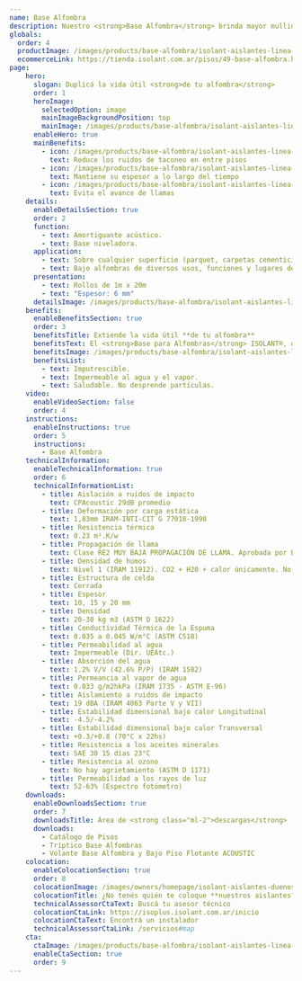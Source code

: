 ```yaml
---
name: Base Alfombra
description: Nuestro <strong>Base Alfombra</strong> brinda mayor mullidez logrando un mayor confort al andar. Además reduce ampliamente el desgaste para su alfombra, ya que desancla la carpeta de la misma evitando esfuerzos de rosamiento. Está compuesto por una espuma Isolant bicolor de mayor densidad con retardante de llamas. Todo esto duplica la vida útil de la alfombra.<br /><br />Además toma pequeños desniveles de la carpeta de terminación, logrando una terminación plana y estética sin "globos".
globals:
  order: 4
  productImage: /images/products/base-alfombra/isolant-aislantes-linea-pisos-base-alfombra-imagen-rollo.png
  ecommerceLink: https://tienda.isolant.com.ar/pisos/49-base-alfombra.html
page:
    hero:
      slogan: Duplicá la vida útil <strong>de tu alfombra</strong>
      order: 1
      heroImage:
        selectedOption: image
        mainImageBackgroundPosition: top
        mainImage: /images/products/base-alfombra/isolant-aislantes-linea-pisos-base-alfombra-imagen-fondo.jpg
      enableHero: true
      mainBenefits:
        - icon: /images/products/base-alfombra/isolant-aislantes-linea-pisos-base-alfombra-beneficio-1.svg
          text: Reduce los ruidos de taconeo en entre pisos
        - icon: /images/products/base-alfombra/isolant-aislantes-linea-pisos-base-alfombra-beneficio-2.svg
          text: Mantiene su espesor a lo largo del tiempo
        - icon: /images/products/base-alfombra/isolant-aislantes-linea-pisos-base-alfombra-beneficio-3.svg
          text: Evita el avance de llamas
    details:
      enableDetailsSection: true
      order: 2
      function:
        - text: Amortiguante acústico.
        - text: Base niveladora.
      application:
        - text: Sobre cualquier superficie (parquet, carpetas cementicias, mosaicos, etc.).
        - text: Bajo alfombras de diversos usos, funciones y lugares de bajo tránsito.
      presentation:
        - text: Rollos de 1m x 20m
        - text: "Espesor: 6 mm"
      detailsImage: /images/products/base-alfombra/isolant-aislantes-linea-pisos-base-alfombra-imagen-detalle.jpg
    benefits:
      enableBenefitsSection: true
      order: 3
      benefitsTitle: Extiende la vida útil **de tu alfombra**
      benefitsText: El <strong>Base para Alfombras</strong> ISOLANT®, de 6 mm de espesor, prolonga la vida útil de su alfombra, brinda un mayor confort al andar y es un excelente aislante acústico de ruidos de impacto.<br /><br />Es un producto higiénico, resistente, impermeable, flexible, elástico y de máxima vida útil.
      benefitsImage: /images/products/base-alfombra/isolant-aislantes-linea-pisos-base-alfombra-beneficio-exclusivo.jpg
      benefitsList:
        - text: Imputrescible.
        - text: Impermeable al agua y el vapor.
        - text: Saludable. No desprende partículas.
    video:
      enableVideoSection: false
      order: 4
    instructions:
      enableInstructions: true
      order: 5
      instructions:
        - Base Alfombra
    technicalInformation:
      enableTechnicalInformation: true
      order: 6
      technicalInformationList:
        - title: Aislación a ruidos de impacto
          text: CPAcoustic 29dB promedio
        - title: Deformación por carga estática
          text: 1,83mm IRAM-INTI-CIT G 77018-1998
        - title: Resistencia térmica
          text: 0.23 m².K/w
        - title: Propagación de llama
          text: Clase RE2 MUY BAJA PROPAGACIÓN DE LLAMA. Aprobada por Bomberos Argentina.
        - title: Densidad de humos
          text: Nivel 1 (IRAM 11912). CO2 + H20 + calor únicamente. No desprende gases envenenantes.
        - title: Estructura de celda
          text: Cerrada
        - title: Espesor
          text: 10, 15 y 20 mm
        - title: Densidad
          text: 20-30 kg m3 (ASTM D 1622)
        - title: Conductividad Térmica de la Espuma
          text: 0.035 a 0.045 W/m°C (ASTM C518)
        - title: Permeabilidad al agua
          text: Impermeable (Dir. UEAtc.)
        - title: Absorción del agua
          text: 1.2% V/V (42.6% P/P) (IRAM 1582)
        - title: Permeancia al vapor de agua
          text: 0.033 g/m2hkPa (IRAM 1735 - ASTM E-96)
        - title: Aislamiento a ruidos de impacto
          text: 19 dBA (IRAM 4063 Parte V y VII)
        - title: Estabilidad dimensional bajo calor Longitudinal
          text: -4.5/-4.2%
        - title: Estabilidad dimensional bajo calor Transversal
          text: +0.3/+0.8 (70°C x 22hs)
        - title: Resistencia a los aceites minerales
          text: SAE 30 15 días 23°C
        - title: Resistencia al ozono
          text: No hay agrietamiento (ASTM D 1171)
        - title: Permeabilidad a los rayos de luz
          text: 52-63% (Espectro fotómetro)
    downloads:
      enableDownloadsSection: true
      order: 7
      downloadsTitle: Área de <strong class="ml-2">descargas</strong>
      downloads:
        - Catálogo de Pisos
        - Tríptico Base Alfombras
        - Volante Base Alfombra y Bajo Piso Flotante ACOUSTIC
    colocation:
      enableColocationSection: true
      order: 8
      colocationImage: /images/owners/homepage/isolant-aislantes-duenos-e-inquilinos-isoplus-colocation.jpg
      colocationTitle: ¿No tenés quién te coloque **nuestros aislantes?**
      technicalAssessorCtaText: Buscá tu asesor técnico
      colocationCtaLink: https://isoplus.isolant.com.ar/inicio
      colocationCtaText: Encontrá un instalador
      technicalAssessorCtaLink: /servicios#map
    cta:
      ctaImage: /images/products/base-alfombra/isolant-aislantes-linea-pisos-base-alfombra-cta-fondo.jpg
      enableCtaSection: true
      order: 9
---
```

